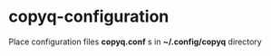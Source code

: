 # copyq-configuration


Place configuration files **copyq.conf** s in **~/.config/copyq** directory
